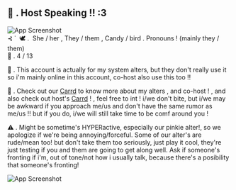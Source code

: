 

## 🎤 . Host Speaking !! :3
 
![App Screenshot](https://64.media.tumblr.com/410c7893b3c18e30c8581a5278d89101/9654ea737be954a0-2b/s2048x3072/a38f82ad4b8cb687b4032233ecd62eb598a0a841.pnj)
  ‎                                                                                                                                                                                                                      
                ‎   ⊰ ˙  ‎ 🕊️ .  ‎ She / her , They / them , Candy / bird . Pronouns ! (mainly they / them)
     ‎     
           💜 . 4 / 13 
 ‎  
    
   🖤 . This account is actually for my system alters, but they don't really use it so i'm mainly online in this account, co-host also use this too !!

💜 . Check out our [Carrd](https://rainbowconstellationsys.carrd.co) to know more about my alters , and co-host ! , and also check out host's [Carrd](https://sillysintromelaniethemed.carrd.co) ! , feel free to int ! i/we don't bite, but i/we may be awkward if you approach me/us and don't have the same rumor as me/us !! but if you do, i/we will still take time to be comf around you ! 

⚠️ . Might be sometime's HYPERactive, especially our pinkie alter!, so we apologize if we're being annoying/forceful. Some of our alter's are rude/mean too! but don't take them too seriously, just play it cool, they're just testing if you and them are going to get along well. Ask if someone's fronting if i'm, out of tone/not how i usually talk, because there's a posibility that someone's fronting!

![App Screenshot](https://64.media.tumblr.com/fbcc547b6579c2b4b37bfd1cebdbc445/a050ee32d47a8420-b1/s2048x3072/59d968daf8367726a4d1b8b80267e5697dc0f6d5.pnj)
 
